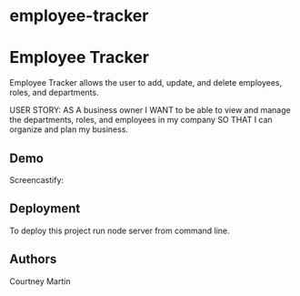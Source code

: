 # employee-tracker

# Employee Tracker

Employee Tracker allows the user to add, update, and delete employees, roles, and departments. 

USER STORY: AS A business owner I WANT to be able to view and manage the departments, roles, and employees in my company SO THAT I can organize and plan my business.


## Demo

Screencastify:


## Deployment

To deploy this project run node server from command line.




## Authors

Courtney Martin